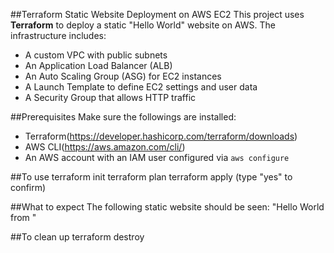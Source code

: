##Terraform Static Website Deployment on AWS EC2
This project uses **Terraform** to deploy a static "Hello World" website on AWS. The infrastructure includes:
- A custom VPC with public subnets
- An Application Load Balancer (ALB)
- An Auto Scaling Group (ASG) for EC2 instances
- A Launch Template to define EC2 settings and user data
- A Security Group that allows HTTP traffic

##Prerequisites
Make sure the followings are installed:
- Terraform(https://developer.hashicorp.com/terraform/downloads)
- AWS CLI(https://aws.amazon.com/cli/)
- An AWS account with an IAM user configured via `aws configure`

##To use
terraform init
terraform plan
terraform apply
(type "yes" to confirm)

##What to expect
The following static website should be seen:
"Hello World from <EC2 instance hostname>"

##To clean up
terraform destroy


